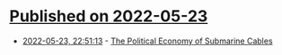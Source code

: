 # [Published on 2022-05-23](index.md)

* [2022-05-23, 22:51:13](https://news.ycombinator.com/item?id=31485845) - [The Political Economy of Submarine Cables](https://www.researchgate.net/publication/360485815_THE_POLITICAL_ECONOMY_OF_SUBMARINE_CABLES_THE_QUANTUM_CABLE_PROJECT_IN_THE_MEDITERRANEAN_SEA)
